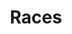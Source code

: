 ---
title: Races
layout: default
has_children: true
parent: A Warlord's Way Around the Seven Seas
---